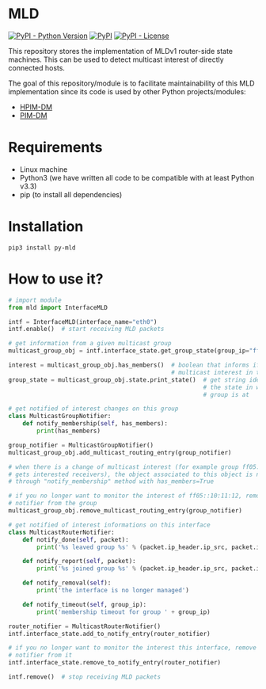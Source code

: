 # MLD

[![PyPI - Python Version](https://img.shields.io/pypi/pyversions/py-mld)](https://pypi.org/project/py-mld/)
[![PyPI](https://img.shields.io/pypi/v/py-mld)](https://pypi.org/project/py-mld/)
[![PyPI - License](https://img.shields.io/pypi/l/py-mld)](https://github.com/pedrofran12/py-mld/blob/master/LICENSE)

This repository stores the implementation of MLDv1 router-side state machines. This can be used to detect multicast interest of directly connected hosts.

The goal of this repository/module is to facilitate maintainability of this MLD implementation since its code is used by other Python projects/modules:

- [HPIM-DM](https://github.com/pedrofran12/hpim_dm)
- [PIM-DM](https://github.com/pedrofran12/pim_dm)


# Requirements

 - Linux machine
 - Python3 (we have written all code to be compatible with at least Python v3.3)
 - pip (to install all dependencies)


# Installation

  ```
  pip3 install py-mld
  ```

# How to use it?

```python
# import module
from mld import InterfaceMLD

intf = InterfaceMLD(interface_name="eth0")
intf.enable()  # start receiving MLD packets

# get information from a given multicast group
multicast_group_obj = intf.interface_state.get_group_state(group_ip="ff05::10:11:12")

interest = multicast_group_obj.has_members()  # boolean that informs if there is
                                              # multicast interest in this group
group_state = multicast_group_obj.state.print_state()  # get string identifying
                                                       # the state in which this
                                                       # group is at

# get notified of interest changes on this group
class MulticastGroupNotifier:
    def notify_membership(self, has_members):
        print(has_members)

group_notifier = MulticastGroupNotifier()
multicast_group_obj.add_multicast_routing_entry(group_notifier)

# when there is a change of multicast interest (for example group ff05::10:11:12
# gets interested receivers), the object associated to this object is notified
# through "notify_membership" method with has_members=True

# if you no longer want to monitor the interest of ff05::10:11:12, remove the
# notifier from the group
multicast_group_obj.remove_multicast_routing_entry(group_notifier)

# get notified of interest informations on this interface
class MulticastRouterNotifier:
    def notify_done(self, packet):
        print('%s leaved group %s' % (packet.ip_header.ip_src, packet.ip_header.ip_dst))

    def notify_report(self, packet):
        print('%s joined group %s' % (packet.ip_header.ip_src, packet.ip_header.ip_dst)) 

    def notify_removal(self):
        print('the interface is no longer managed')

    def notify_timeout(self, group_ip):
        print('membership timeout for group ' + group_ip)

router_notifier = MulticastRouterNotifier()
intf.interface_state.add_to_notify_entry(router_notifier)

# if you no longer want to monitor the interest this interface, remove the
# notifier from it
intf.interface_state.remove_to_notify_entry(router_notifier)

intf.remove()  # stop receiving MLD packets
```
